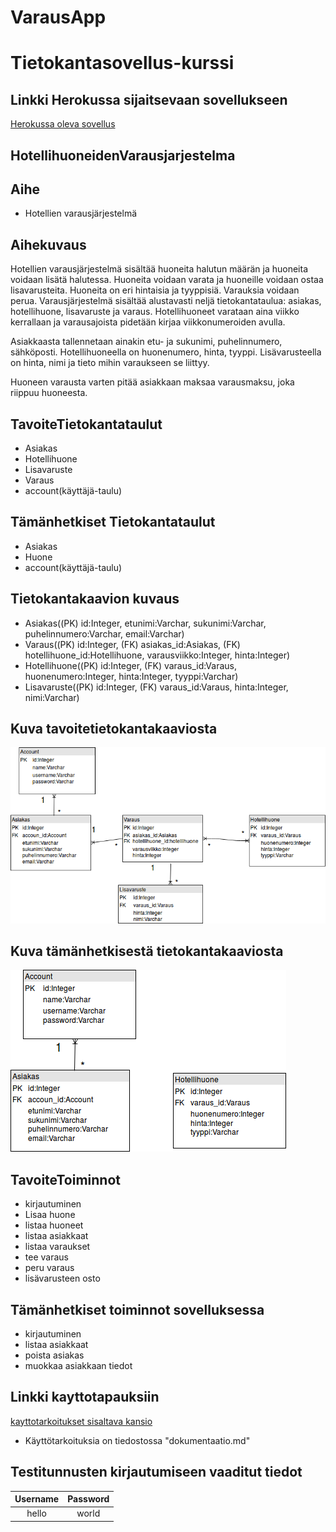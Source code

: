 # VarausApp

# Tietokantasovellus-kurssi

## Linkki Herokussa sijaitsevaan sovellukseen
[Herokussa oleva sovellus](https://tsoha-varaussovellus.herokuapp.com/)


## HotellihuoneidenVarausjarjestelma

## Aihe
- Hotellien varausjärjestelmä

## Aihekuvaus

Hotellien varausjärjestelmä sisältää huoneita halutun määrän ja huoneita voidaan lisätä halutessa. Huoneita voidaan varata ja huoneille voidaan ostaa lisavarusteita. Huoneita on eri hintaisia ja tyyppisiä. Varauksia voidaan perua. Varausjärjestelmä sisältää alustavasti neljä tietokantataulua: asiakas, hotellihuone, lisavaruste ja varaus. Hotellihuoneet varataan aina viikko kerrallaan ja varausajoista pidetään kirjaa viikkonumeroiden avulla.

Asiakkaasta tallennetaan ainakin etu- ja sukunimi, puhelinnumero, sähköposti. Hotellihuoneella on huonenumero, hinta, tyyppi. Lisävarusteella on hinta, nimi ja tieto mihin varaukseen se liittyy.

Huoneen varausta varten pitää asiakkaan maksaa varausmaksu, joka riippuu huoneesta. 


## TavoiteTietokantataulut
- Asiakas
- Hotellihuone 
- Lisavaruste
- Varaus
- account(käyttäjä-taulu)

## Tämänhetkiset Tietokantataulut
- Asiakas
- Huone
- account(käyttäjä-taulu)


## Tietokantakaavion kuvaus
- Asiakas((PK) id:Integer, etunimi:Varchar, sukunimi:Varchar, puhelinnumero:Varchar, email:Varchar)
- Varaus((PK) id:Integer, (FK) asiakas_id:Asiakas, (FK) hotellihuone_id:Hotellihuone, varausviikko:Integer, hinta:Integer)
- Hotellihuone((PK) id:Integer, (FK) varaus_id:Varaus, huonenumero:Integer, hinta:Integer, tyyppi:Varchar)
- Lisavaruste((PK) id:Integer, (FK) varaus_id:Varaus, hinta:Integer, nimi:Varchar)

## Kuva tavoitetietokantakaaviosta
![alt text](https://github.com/toasterkone/HotellihuoneidenVarausjarjestelma/blob/master/documentation/tietokantakaaviot/tavoite_tietokantakaavio.png "Tavoitetietokantakaavio")

## Kuva tämänhetkisestä tietokantakaaviosta
![alt text](https://github.com/toasterkone/HotellihuoneidenVarausjarjestelma/blob/master/documentation/tietokantakaaviot/toteutunut_1.png "Toteutunut tietokantakaavio")

## TavoiteToiminnot

- kirjautuminen
- Lisaa huone
- listaa huoneet
- listaa asiakkaat
- listaa varaukset
- tee varaus
- peru varaus
- lisävarusteen osto

## Tämänhetkiset toiminnot sovelluksessa
- kirjautuminen
- listaa asiakkaat
- poista asiakas
- muokkaa asiakkaan tiedot

## Linkki kayttotapauksiin
[kayttotarkoitukset sisaltava kansio](https://github.com/toasterkone/HotellihuoneidenVarausjarjestelma/tree/master/documentation )
- Käyttötarkoituksia on tiedostossa "dokumentaatio.md"

## Testitunnusten kirjautumiseen vaaditut tiedot

| Username | Password |
|:--------:|:--------:|
| hello    |    world |






